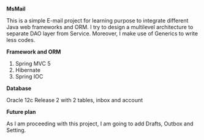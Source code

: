 **MsMail**

This is a simple E-mail project for learning purpose to integrate different Java web frameworks and ORM.
I try to design a multilevel architecture to separate DAO layer from Service. Moreover, I make use of Generics to write less codes.

**Framework and ORM**

1. Spring MVC 5
2. Hibernate 
3. Spring IOC

**Database**

Oracle 12c Release 2 with 2 tables, inbox and account

**Future plan**

As I am proceeding with this project, I am going to add Drafts, Outbox and Setting.
